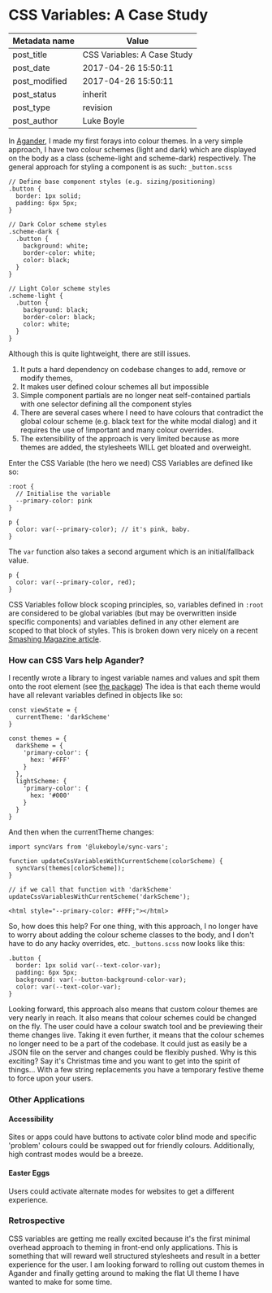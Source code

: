 # CSS Variables: A Case Study

| Metadata name | Value                       |
| ------------- | --------------------------- |
| post_title    | CSS Variables: A Case Study |
| post_date     | 2017-04-26 15:50:11         |
| post_modified | 2017-04-26 15:50:11         |
| post_status   | inherit                     |
| post_type     | revision                    |
| post_author   | Luke Boyle                  |

In [Agander](https://agander.io), I made my first forays into colour themes. In a very simple approach, I have two colour schemes (light and dark) which are displayed on the body as a class (scheme-light and scheme-dark) respectively. The general approach for styling a component is as such: `_button.scss`

    // Define base component styles (e.g. sizing/positioning)
    .button {
      border: 1px solid;
      padding: 6px 5px;
    }

    // Dark Color scheme styles
    .scheme-dark {
      .button {
        background: white;
        border-color: white;
        color: black;
      }
    }

    // Light Color scheme styles
    .scheme-light {
      .button {
        background: black;
        border-color: black;
        color: white;
      }
    }

Although this is quite lightweight, there are still issues.

1.  It puts a hard dependency on codebase changes to add, remove or modify themes,
2.  It makes user defined colour schemes all but impossible
3.  Simple component partials are no longer neat self-contained partials with one selector defining all the component styles
4.  There are several cases where I need to have colours that contradict the global colour scheme (e.g. black text for the white modal dialog) and it requires the use of !important and many colour overrides.
5.  The extensibility of the approach is very limited because as more themes are added, the stylesheets WILL get bloated and overweight.

Enter the CSS Variable (the hero we need) CSS Variables are defined like so:

    :root {
      // Initialise the variable
      --primary-color: pink
    }

    p {
      color: var(--primary-color); // it's pink, baby.
    }

The `var` function also takes a second argument which is an initial/fallback value.

    p {
      color: var(--primary-color, red);
    }

CSS Variables follow block scoping principles, so, variables defined in `:root` are considered to be global variables (but may be overwritten inside specific components) and variables defined in any other element are scoped to that block of styles. This is broken down very nicely on a recent [Smashing Magazine article](https://www.smashingmagazine.com/2017/04/start-using-css-custom-properties/#scope-and-inheritance).

### How can CSS Vars help Agander?

I recently wrote a library to ingest variable names and values and spit them onto the root element (see [the package](https://www.npmjs.com/package/@lukeboyle/sync-vars)) The idea is that each theme would have all relevant variables defined in objects like so:

    const viewState = {
      currentTheme: 'darkScheme'
    }

    const themes = {
      darkSheme = {
        'primary-color': {
          hex: '#FFF'
        }
      },
      lightScheme: {
        'primary-color': {
          hex: '#000'
        }
      }
    }

And then when the currentTheme changes:

    import syncVars from '@lukeboyle/sync-vars';

    function updateCssVariablesWithCurrentScheme(colorScheme) {
      syncVars(themes[colorScheme]);
    }

    // if we call that function with 'darkScheme'
    updateCssVariablesWithCurrentScheme('darkScheme');

    <html style="--primary-color: #FFF;"></html>

So, how does this help? For one thing, with this approach, I no longer have to worry about adding the colour scheme classes to the body, and I don't have to do any hacky overrides, etc. `_buttons.scss` now looks like this:

    .button {
      border: 1px solid var(--text-color-var);
      padding: 6px 5px;
      background: var(--button-background-color-var);
      color: var(--text-color-var);
    }

Looking forward, this approach also means that custom colour themes are very nearly in reach. It also means that colour schemes could be changed on the fly. The user could have a colour swatch tool and be previewing their theme changes live. Taking it even further, it means that the colour schemes no longer need to be a part of the codebase. It could just as easily be a JSON file on the server and changes could be flexibly pushed. Why is this exciting? Say it's Christmas time and you want to get into the spirit of things... With a few string replacements you have a temporary festive theme to force upon your users.

### Other Applications

#### Accessibility

Sites or apps could have buttons to activate color blind mode and specific 'problem' colours could be swapped out for friendly colours. Additionally, high contrast modes would be a breeze.

#### Easter Eggs

Users could activate alternate modes for websites to get a different experience.

### Retrospective

CSS variables are getting me really excited because it's the first minimal overhead approach to theming in front-end only applications. This is something that will reward well structured stylesheets and result in a better experience for the user. I am looking forward to rolling out custom themes in Agander and finally getting around to making the flat UI theme I have wanted to make for some time.
